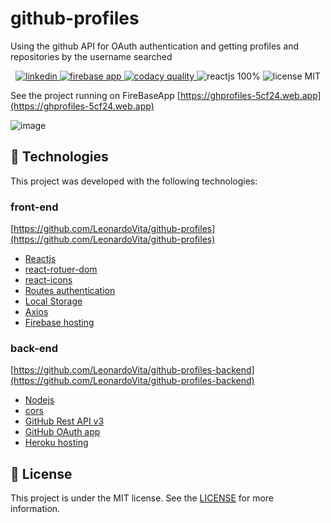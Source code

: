 # github-profiles

Using the github API for OAuth authentication and getting profiles and repositories by the username searched

<p align="center">
 <a href="https://www.linkedin.com/in/leonardo-vita-milanez-de-almeida-48b27a14a/" target="_blank">
   <img src="https://img.shields.io/badge/Linkedin--inactive?style=social&logo=Linkedin" alt="linkedin"/>
 </a>
 <a href="https://ghprofiles-5cf24.web.app" target="_blank">
   <img src="https://img.shields.io/badge/firebase_app--inactive?style=social&logo=Firebase&logoColor=yellow" alt="firebase app"/>
 </a> 
 <a href="https://app.codacy.com/gh/LeonardoVita/github-profiles/dashboard?branch=master" target="_blank">
   <img src="https://img.shields.io/badge/code__quality-B-brightgreen?logo=codacy" alt="codacy quality"/>
 </a>
 <img src="https://img.shields.io/badge/Reactjs-100%25-informational" alt="reactjs 100%"/>
 <img src="https://img.shields.io/badge/license-MIT-red" alt="license MIT"/>
</p>

See the project running on FireBaseApp [https://ghprofiles-5cf24.web.app](https://ghprofiles-5cf24.web.app)

![image](https://user-images.githubusercontent.com/43863949/98009447-4ef6c700-1dd4-11eb-87d8-7ac9d9b5f4c8.png)

## :rocket: Technologies

 This project was developed with the following technologies:
 
### front-end 
[https://github.com/LeonardoVita/github-profiles](https://github.com/LeonardoVita/github-profiles)

-  [Reactjs](https://reactjs.org)
-  [react-rotuer-dom](https://reactrouter.com/web/guides/quick-start)
-  [react-icons](https://react-icons.github.io/react-icons/)
-  [Routes authentication](https://medium.com/@tomlarge/private-routes-with-react-router-dom-28e9f40c7146)
-  [Local Storage](https://developer.mozilla.org/pt-BR/docs/Web/API/Storage/getItem)
-  [Axios](https://github.com/axios/axios)
-  [Firebase hosting](https://firebase.google.com/products?gclid=CjwKCAiA4o79BRBvEiwAjteoYJcX7LJwhUHZpkPEoArwtoJn-XgqOmWIHAzp1hZOnUxfMg4-F_qDsRoCXjgQAvD_BwE
)

### back-end 
[https://github.com/LeonardoVita/github-profiles-backend](https://github.com/LeonardoVita/github-profiles-backend)

-  [Nodejs](https://nodejs.org/en/)
-  [cors](https://www.npmjs.com/package/cors)
-  [GitHub Rest API v3](https://docs.github.com/en/free-pro-team@latest/rest)
-  [GitHub OAuth app](https://docs.github.com/en/free-pro-team@latest/developers/apps/building-oauth-apps)
-  [Heroku hosting](https://devcenter.heroku.com/articles/getting-started-with-nodejs)


## :memo: License
This project is under the MIT license. See the [LICENSE](https://github.com/lukemorales/react-native-design-code/blob/master/LICENSE) for more information.
